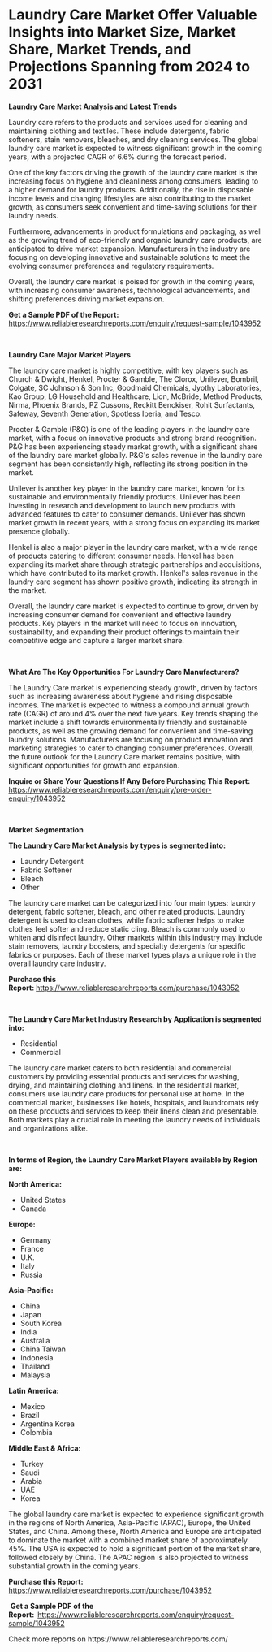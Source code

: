 <p><h1>Laundry Care Market Offer Valuable Insights into Market Size, Market Share, Market Trends, and Projections Spanning from 2024 to 2031</h1></p><p><strong>Laundry Care Market Analysis and Latest Trends</strong></p>
<p><p>Laundry care refers to the products and services used for cleaning and maintaining clothing and textiles. These include detergents, fabric softeners, stain removers, bleaches, and dry cleaning services. The global laundry care market is expected to witness significant growth in the coming years, with a projected CAGR of 6.6% during the forecast period.</p><p>One of the key factors driving the growth of the laundry care market is the increasing focus on hygiene and cleanliness among consumers, leading to a higher demand for laundry products. Additionally, the rise in disposable income levels and changing lifestyles are also contributing to the market growth, as consumers seek convenient and time-saving solutions for their laundry needs.</p><p>Furthermore, advancements in product formulations and packaging, as well as the growing trend of eco-friendly and organic laundry care products, are anticipated to drive market expansion. Manufacturers in the industry are focusing on developing innovative and sustainable solutions to meet the evolving consumer preferences and regulatory requirements.</p><p>Overall, the laundry care market is poised for growth in the coming years, with increasing consumer awareness, technological advancements, and shifting preferences driving market expansion.</p></p>
<p><strong>Get a Sample PDF of the Report:&nbsp;</strong> <a href="https://www.reliableresearchreports.com/enquiry/request-sample/1043952">https://www.reliableresearchreports.com/enquiry/request-sample/1043952</a></p>
<p>&nbsp;</p>
<p><strong>Laundry Care Major Market Players</strong></p>
<p><p>The laundry care market is highly competitive, with key players such as Church & Dwight, Henkel, Procter & Gamble, The Clorox, Unilever, Bombril, Colgate, SC Johnson & Son Inc, Goodmaid Chemicals, Jyothy Laboratories, Kao Group, LG Household and Healthcare, Lion, McBride, Method Products, Nirma, Phoenix Brands, PZ Cussons, Reckitt Benckiser, Rohit Surfactants, Safeway, Seventh Generation, Spotless Iberia, and Tesco.</p><p>Procter & Gamble (P&G) is one of the leading players in the laundry care market, with a focus on innovative products and strong brand recognition. P&G has been experiencing steady market growth, with a significant share of the laundry care market globally. P&G's sales revenue in the laundry care segment has been consistently high, reflecting its strong position in the market.</p><p>Unilever is another key player in the laundry care market, known for its sustainable and environmentally friendly products. Unilever has been investing in research and development to launch new products with advanced features to cater to consumer demands. Unilever has shown market growth in recent years, with a strong focus on expanding its market presence globally.</p><p>Henkel is also a major player in the laundry care market, with a wide range of products catering to different consumer needs. Henkel has been expanding its market share through strategic partnerships and acquisitions, which have contributed to its market growth. Henkel's sales revenue in the laundry care segment has shown positive growth, indicating its strength in the market.</p><p>Overall, the laundry care market is expected to continue to grow, driven by increasing consumer demand for convenient and effective laundry products. Key players in the market will need to focus on innovation, sustainability, and expanding their product offerings to maintain their competitive edge and capture a larger market share.</p></p>
<p>&nbsp;</p>
<p><strong>What Are The Key Opportunities For Laundry Care Manufacturers?</strong></p>
<p><p>The Laundry Care market is experiencing steady growth, driven by factors such as increasing awareness about hygiene and rising disposable incomes. The market is expected to witness a compound annual growth rate (CAGR) of around 4% over the next five years. Key trends shaping the market include a shift towards environmentally friendly and sustainable products, as well as the growing demand for convenient and time-saving laundry solutions. Manufacturers are focusing on product innovation and marketing strategies to cater to changing consumer preferences. Overall, the future outlook for the Laundry Care market remains positive, with significant opportunities for growth and expansion.</p></p>
<p><strong>Inquire or Share Your Questions If Any Before Purchasing This Report:</strong> <a href="https://www.reliableresearchreports.com/enquiry/pre-order-enquiry/1043952">https://www.reliableresearchreports.com/enquiry/pre-order-enquiry/1043952</a></p>
<p>&nbsp;</p>
<p><strong>Market Segmentation</strong></p>
<p><strong>The Laundry Care Market Analysis by types is segmented into:</strong></p>
<p><ul><li>Laundry Detergent</li><li>Fabric Softener</li><li>Bleach</li><li>Other</li></ul></p>
<p><p>The laundry care market can be categorized into four main types: laundry detergent, fabric softener, bleach, and other related products. Laundry detergent is used to clean clothes, while fabric softener helps to make clothes feel softer and reduce static cling. Bleach is commonly used to whiten and disinfect laundry. Other markets within this industry may include stain removers, laundry boosters, and specialty detergents for specific fabrics or purposes. Each of these market types plays a unique role in the overall laundry care industry.</p></p>
<p><strong>Purchase this Report:&nbsp;</strong><a href="https://www.reliableresearchreports.com/purchase/1043952">https://www.reliableresearchreports.com/purchase/1043952</a></p>
<p>&nbsp;</p>
<p><strong>The Laundry Care Market Industry Research by Application is segmented into:</strong></p>
<p><ul><li>Residential</li><li>Commercial</li></ul></p>
<p><p>The laundry care market caters to both residential and commercial customers by providing essential products and services for washing, drying, and maintaining clothing and linens. In the residential market, consumers use laundry care products for personal use at home. In the commercial market, businesses like hotels, hospitals, and laundromats rely on these products and services to keep their linens clean and presentable. Both markets play a crucial role in meeting the laundry needs of individuals and organizations alike.</p></p>
<p>&nbsp;</p>
<p><strong>In terms of Region, the Laundry Care Market Players available by Region are:</strong></p>
<p>
    <p> <strong> North America: </strong>
        <ul>
            <li>United States</li>
            <li>Canada</li>
        </ul>
        </p> 
    <p> <strong> Europe: </strong>
        <ul>
            <li>Germany</li>
            <li>France</li>
            <li>U.K.</li>
            <li>Italy</li>
            <li>Russia</li>
        </ul>
        </p> 
    <p> <strong> Asia-Pacific: </strong>
        <ul>
            <li>China</li>
            <li>Japan</li>
            <li>South Korea</li>
            <li>India</li>
            <li>Australia</li>
            <li>China Taiwan</li>
            <li>Indonesia</li>
            <li>Thailand</li>
            <li>Malaysia</li>
        </ul>
        </p> 
    <p> <strong> Latin America: </strong>
        <ul>
            <li>Mexico</li>
            <li>Brazil</li>
            <li>Argentina Korea</li>
            <li>Colombia</li>
        </ul>
        </p> 
    <p> <strong> Middle East & Africa: </strong>
        <ul>
            <li>Turkey</li>
            <li>Saudi</li>
            <li>Arabia</li>
            <li>UAE</li>
            <li>Korea</li>
        </ul>
    </p>
    </p>
<p><p>The global laundry care market is expected to experience significant growth in the regions of North America, Asia-Pacific (APAC), Europe, the United States, and China. Among these, North America and Europe are anticipated to dominate the market with a combined market share of approximately 45%. The USA is expected to hold a significant portion of the market share, followed closely by China. The APAC region is also projected to witness substantial growth in the coming years.</p></p>
<p><strong>Purchase this Report: </strong><a href="https://www.reliableresearchreports.com/purchase/1043952">https://www.reliableresearchreports.com/purchase/1043952</a></p>
<p>&nbsp;<strong>Get a Sample PDF of the Report:&nbsp;&nbsp;</strong><a href="https://www.reliableresearchreports.com/enquiry/request-sample/1043952">https://www.reliableresearchreports.com/enquiry/request-sample/1043952</a></p>
<p><strong></strong></p>
<p>Check more reports on https://www.reliableresearchreports.com/</p>
